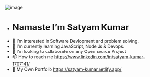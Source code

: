  ![image](https://user-images.githubusercontent.com/83538929/161213800-19eeb652-2ef4-4796-9910-0b40ffd63553.png) 
-    # Namaste I’m Satyam Kumar
- 👀 I’m interested in Software Devlopment and problem solving.
- 🌱 I’m currently learning JavaScript, Node Js & Devops.
- 💞️ I’m looking to collaborate on any Open source Project
- 📫 How to reach me  https://www.linkedin.com/in/satyam-kumar-1707141/
- 💞️  My Own Portfolio https://satyam-kumar.netlify.app/

<!---
Shoolapani/Shoolapani is a ✨ special ✨ repository because its `README.md` (this file) appears on your GitHub profile.
You can click the Preview link to take a look at your changes.
--->
